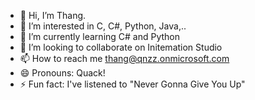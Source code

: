 - 👋 Hi, I’m Thang.
- 👀 I’m interested in C, C#, Python, Java,.. 
- 🌱 I’m currently learning C# and Python
- 💞️ I’m looking to collaborate on Initemation Studio
- 📫 How to reach me thang@qnzz.onmicrosoft.com
- 😄 Pronouns: Quack!
- ⚡ Fun fact: I've listened to "Never Gonna Give You Up"

<!---
duckopia/duckopia is a ✨ special ✨ repository because its `README.md` (this file) appears on your GitHub profile.
You can click the Preview link to take a look at your changes.
--->
